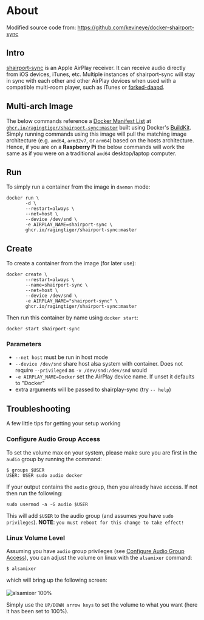 # About
Modified source code from: https://github.com/kevineye/docker-shairport-sync

## Intro
[shairport-sync](https://github.com/mikebrady/shairport-sync) is an Apple
AirPlay receiver. It can receive audio directly from iOS devices, iTunes, etc.
Multiple instances of shairport-sync will stay in sync with each other and other
AirPlay devices when used with a compatible multi-room player, such as iTunes or
[forked-daapd](https://github.com/jasonmc/forked-daapd).

## Multi-arch Image
The below commands reference a
[Docker Manifest List](https://docs.docker.com/engine/reference/commandline/manifest/)
at [`ghcr.io/ragingtiger/shairport-sync:master`](https://github.com/ragingtiger/shairport-sync/pkgs/container/shairport-sync)
built using Docker's
[BuildKit](https://docs.docker.com/develop/develop-images/build_enhancements/).
Simply running commands using this image will pull
the matching image architecture (e.g. `amd64`, `arm32v7`, or `arm64`) based on
the hosts architecture. Hence, if you are on a **Raspberry Pi** the below
commands will work the same as if you were on a traditional `amd64`
desktop/laptop computer.

## Run
To simply run a container from the image in `daemon` mode:
```
docker run \
       -d \
       --restart=always \
       --net=host \
       --device /dev/snd \
       -e AIRPLAY_NAME=shairport-sync \
       ghcr.io/ragingtiger/shairport-sync:master
```

## Create
To create a container from the image (for later use):
```
docker create \
       --restart=always \
       --name=shairport-sync \
       --net=host \
       --device /dev/snd \
       -e AIRPLAY_NAME="shairport-sync" \
       ghcr.io/ragingtiger/shairport-sync:master
```
Then run this container by name using `docker start`:
```
docker start shairport-sync
```

### Parameters
* `--net host` must be run in host mode
* `--device /dev/snd` share host alsa system with container. Does not require
  `--privileged` as `-v /dev/snd:/dev/snd` would
* `-e AIRPLAY_NAME=Docker` set the AirPlay device name. If unset it defaults to
  "Docker"
* extra arguments will be passed to shairplay-sync (try `-- help`)

## Troubleshooting
A few little tips for getting your setup working

### Configure Audio Group Access
To set the volume max on your system, please make sure you are first in the
`audio` group by running the command:
```
$ groups $USER
USER: USER sudo audio docker
```
If your output contains the `audio` group, then you already have access. If not
then run the following:
```
sudo usermod -a -G audio $USER
```
This will add `$USER` to the audio group (and assumes you have
`sudo privileges`). **NOTE**: `you must reboot for this change to take effect!`

### Linux Volume Level
Assuming you have `audio` group privileges (see
[Configure Audio Group Access](#configure-audio-group-access)), you can adjust
the volume on linux with the `alsamixer` command:
```
$ alsamixer
```
which will bring up the following screen:
<br><br>
![alsamixer 100%](.static/img/alsamixer.png)

Simply use the `UP/DOWN arrow keys` to set the volume to what you want (here
it has been set to 100%).
